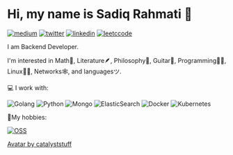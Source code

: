 # Hi, my name is Sadiq Rahmati 👋


[![medium](https://img.shields.io/badge/Medium-12100E?flat&logo=medium&logoColor=white)](https://medium.com/@sadiqrahmati)
[![twitter](https://img.shields.io/badge/Twitter-1DA1F2?style=flat&logo=twitter&logoColor=white)](https://twitter.com/__sdqr__)
[![linkedin](https://img.shields.io/badge/LinkedIn-0077B5?style=flat&logo=linkedin&logoColor=white)](https://www.linkedin.com/in/sadiqrahmati)
[![leetccode](https://img.shields.io/badge/LeetCode-000000?style=flat&logo=LeetCode&logoColor=#d16c06)](https://leetcode.com/sdqri)
<!-- [![Codersrank](https://img.shields.io/badge/CodersRank-profile-%2350b0ba?style=flat&logo=codersrank)]()
[![Telegram](https://img.shields.io/badge/Telegram-ping-%232CA5E0?style=flat&logo=telegram)]()
[![website](https://img.shields.io/badge/personal-blog-blueviolet?style=flat)]()
[![dev.to](https://img.shields.io/badge/dev.to-blog-%230A0A0A?style=flat&logo=dev.to)]()
[![Upwork](https://img.shields.io/badge/upwork-hire-%236FDA44?style=flat&logo=upwork)]()
[![CV](https://img.shields.io/badge/CV-hire-success?style=flat)]() -->

I am Backend Developer. 

I'm interested in Math🧮, Literature🪶, Philosophy🧠, Guitar🎸, Programming👨‍💻, Linux🐧🦬, Networks🕸️, and languagesツ.

💻 I work with:

![Golang](https://img.shields.io/badge/golang-programming-%2300ADD8?style=flat&logo=go)
![Python](https://img.shields.io/badge/python-programming-%2300ADD8?style=flat&logo=python)
![Mongo](https://img.shields.io/badge/mongodb-database-%2347A248?style=flat&logo=mongodb)
![ElasticSearch](https://img.shields.io/badge/-ElasticSearch-005571?style=flat&logo=elasticsearch)
![Docker](https://img.shields.io/badge/docker-containers-%232496ED?style=flat&logo=docker)
![Kubernetes](https://img.shields.io/badge/kubernetes-containers-%23326CE5?style=flat&logo=kubernetes)

🥤My hobbies:

[![OSS](https://img.shields.io/badge/oss-contribution-%233DA639?style=flat&logo=open%20source%20initiative)](https://github.com/sdqri)

[Avatar by catalyststuff](https://www.freepik.com/free-vector/cute-astronaut-playing-golf-planet-cartoon-vector-icon-illustration-sport-science-icon-concept-isolated-premium-vector-flat-cartoon-style_19351568.htm#page=2&query=astranaut%20golfing%20on%20moon&position=26&from_view=search&track=ais)

